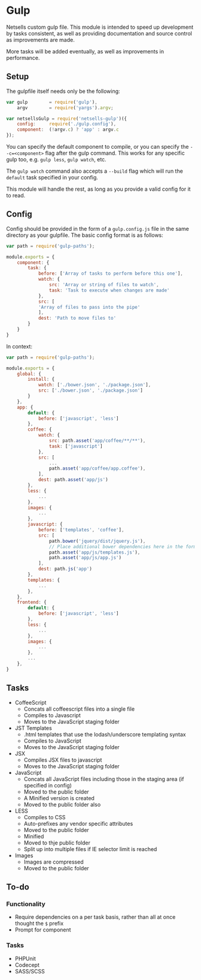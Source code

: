 # Gulp
Netsells custom gulp file. This module is intended to speed up development by tasks consistent, as well as providing documentation and source control as improvements are made. 

More tasks will be added eventually, as well as improvements in performance.

## Setup

The gulpfile itself needs only be the following:

```javascript
var gulp        = require('gulp'),
    argv        = require('yargs').argv;

var netsellsGulp = require('netsells-gulp')({
    config:     require('./gulp.config'),
    component:  (!argv.c) ? 'app' : argv.c
});
```

You can specify the default component to compile, or you can specify the ``--c=<component>`` flag after the gulp command. This works for any specific gulp too, e.g. ``gulp less``, ``gulp watch``, etc.

The ``gulp watch`` command also accepts a ``--build`` flag which will run the ``default`` task specified in your config.

This module will handle the rest, as long as you provide a valid config for it to read.

## Config

Config should be provided in the form of a ``gulp.config.js`` file in the same directory as your gulpfile. The basic config format is as follows:

```javascript
var path = require('gulp-paths');

module.exports = {
    component: {
        task: {
            before: ['Array of tasks to perform before this one'],
            watch: {
                src: 'Array or string of files to watch',
                task: 'Task to execute when changes are made'
            },
            src: [
            'Array of files to pass into the pipe'
            ],
            dest: 'Path to move files to'
        }
    }
}
```

In context:

```javascript
var path = require('gulp-paths');

module.exports = {
    global: {
        install: {
            watch: ['./bower.json', './package.json'],
            src: ['./bower.json', './package.json']
        }
    },
    app: {
        default: {
            before: ['javascript', 'less']
        },
        coffee: {
            watch: {
                src: path.asset('app/coffee/**/**'),
                task: ['javascript']
            },
            src: [
                ...
                path.asset('app/coffee/app.coffee'),
            ],
            dest: path.asset('app/js')
        },
        less: {
            ...
        },
        images: {
            ...
        },
        javascript: {
            before: ['templates', 'coffee'],
            src: [
                path.bower('jquery/dist/jquery.js'),
                // Place additional bower dependencies here in the format used above
                path.asset('app/js/templates.js'),
                path.asset('app/js/app.js')
            ],
            dest: path.js('app')
        },
        templates: {
            ...
        },
    },
    frontend: {
        default: {
            before: ['javascript', 'less']
        },
        less: {
            ...
        },
        images: {
            ...
        },
        ...
    },
}
```



## Tasks
* CoffeeScript
	* Concats all coffeescript files into a single file
	* Compiles to Javascript
	* Moves to the JavaScript staging folder  
* JST Templates
	* .html templates that use the lodash/underscore templating syntax
	* Compiles to JavaScript
	* Moves to the JavaScript staging folder
* JSX
	* Compiles JSX files to javascript
	* Moves to the JavaScript staging folder
* JavaScript
	* Concats all JavaScript files including those in the staging area (if specified in config)
	* Moved to the public folder
	* A Minified version is created
	* Moved to the public folder also
* LESS
	* Compiles to CSS
	* Auto-prefixes any vendor specific attributes
	* Moved to the public folder
	* Minified
	* Moved to thje public folder
	* Split up into multiple files if IE selector limit is reached
* Images
	* Images are compressed
	* Moved to the public folder

## To-do
### Functionality
* Require dependencies on a per task basis, rather than all at once thought the ``$`` prefix
* Prompt for component

### Tasks
* PHPUnit
* Codecept
* SASS/SCSS 